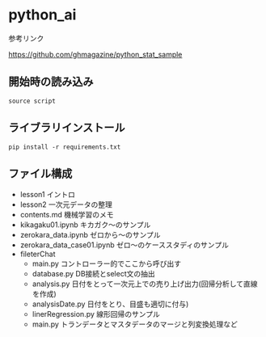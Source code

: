 # python_ai

参考リンク<br>

https://github.com/ghmagazine/python_stat_sample

## 開始時の読み込み
```
source script
```

## ライブラリインストール
```
pip install -r requirements.txt
```

## ファイル構成

- lesson1 イントロ
- lesson2 一次元データの整理
- contents.md 機械学習のメモ
- kikagaku01.ipynb キカガク〜のサンプル
- zerokara_data.ipynb ゼロから〜のサンプル
- zerokara_data_case01.ipynb ゼロ〜のケーススタディのサンプル
- fileterChat
    - main.py コントローラー的でここから呼び出す
    - database.py DB接続とselect文の抽出
    - analysis.py 日付をとって一次元上での売り上げ出力(回帰分析して直線を作成)
    - analysisDate.py 日付をとり、目盛も適切に付与)
    - linerRegression.py 線形回帰のサンプル
    - main.py トランデータとマスタデータのマージと列変換処理など



